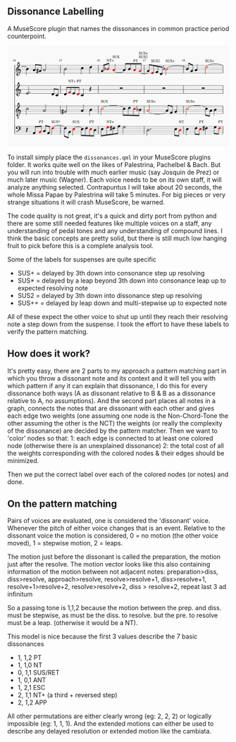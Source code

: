 Dissonance Labelling
----------------

A MuseScore plugin that names the dissonances in common practice period counterpoint.

![Image of the Art Of Fugue as analysed by this plugin](kdf_analysed.png)

To install simply place the `dissonances.qml` in your MuseScore plugins folder. It works quite well on the likes of Palestrina, Pachelbel & Bach. But you will run into trouble with much earlier music (say Josquin de Prez) or much later music (Wagner). Each voice needs to be on its own staff, it will analyze anything selected. Contrapuntus I will take about 20 seconds, the whole Missa Papae by Palestrina will take 5 minutes. For big pieces or very strange situations it will crash MuseScore, be warned.

The code quality is not great, it's a quick and dirty port from python and there are some still needed features like multiple voices on a staff, any understanding of pedal tones and any understanding of compound lines. I think the basic concepts are pretty solid, but there is still much low hanging fruit to pick before this is a complete analysis tool.

Some of the labels for suspenses are quite specific
* SUS+ = delayed by 3th down into consonance step up resolving
* SUS* = delayed by a leap beyond 3th down into consonance leap up to expected resolving note
* SUS2 = delayed by 3th down into dissonance step up resolving
* SUS++ = delayed by leap down and multi-stepwise up to expected note

All of these expect the other voice to shut up until they reach their resolving note a step down from the suspense. I took the effort to have these labels to verify the pattern matching.

How does it work?
---------

It's pretty easy, there are 2 parts to my approach a pattern matching part in which you throw a dissonant note and its context and it will tell you with which pattern if any it can explain that dissonance, I do this for every dissonance both ways (A as dissonant relative to B & B as a dissonance relative to A, no assumptions). And the second part places all notes in a graph, connects the notes that are dissonant with each other and gives each edge two weights (one assuming one node is the Non-Chord-Tone the other assuming the other is the NCT) the weights (or really the complexity of the dissonance) are decided by the pattern matcher. Then we want to 'color' nodes so that:
1: each edge is connected to at least one colored node (otherwise there is an unexplained dissonance)
2: the total cost of all the weights corresponding with the colored nodes & their edges should be minimized.

Then we put the correct label over each of the colored nodes (or notes) and done.

On the pattern matching
-------------

Pairs of voices are evaluated, one is considered the 'dissonant' voice. Whenever the pitch of either voice changes that is an event. Relative to the dissonant voice the motion is considered, 0 = no motion (the other voice moved), 1 = stepwise motion, 2 = leaps.

The motion just before the dissonant is called the preparation, the motion just after the resolve. The motion vector looks like this also containing information of the motion between not adjacent notes:
preparation>diss, diss>resolve, approach>resolve,  resolve>resolve+1, diss>resolve+1,  resolve+1>resolve+2, resolve>resolve+2, diss > resolve+2, repeat last 3 ad infinitum

So a passing tone is 1,1,2 because the motion between the prep. and diss. must be stepwise, as must be the diss. to resolve. but the pre. to resolve must be a leap. (otherwise it would be a NT).

This model is nice because the first 3 values describe the 7 basic dissonances
* 1, 1,2 PT
* 1, 1,0 NT
* 0, 1,1 SUS/RET
* 1, 0,1 ANT
* 1, 2,1 ESC
* 2, 1,1 NT+ (a third + reversed step)
* 2, 1,2 APP

All other permutations are either clearly wrong (eg: 2, 2, 2) or logically impossible (eg: 1, 1, 1). And the extended motions can either be used to describe any delayed resolution or extended motion like the cambiata.

